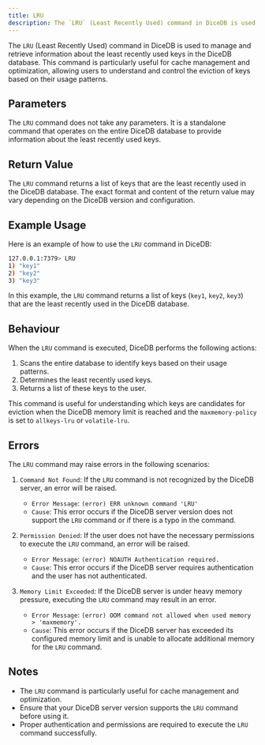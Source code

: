 ```yaml
---
title: LRU
description: The `LRU` (Least Recently Used) command in DiceDB is used to manage and retrieve information about the least recently used keys in the DiceDB database. This command is particularly useful for cache management and optimization, allowing users to understand and control the eviction of keys based on their usage patterns.
---
```


The `LRU` (Least Recently Used) command in DiceDB is used to manage and retrieve information about the least recently used keys in the DiceDB database. This command is particularly useful for cache management and optimization, allowing users to understand and control the eviction of keys based on their usage patterns.

## Parameters

The `LRU` command does not take any parameters. It is a standalone command that operates on the entire DiceDB database to provide information about the least recently used keys.

## Return Value

The `LRU` command returns a list of keys that are the least recently used in the DiceDB database. The exact format and content of the return value may vary depending on the DiceDB version and configuration.

## Example Usage

Here is an example of how to use the `LRU` command in DiceDB:

```bash
127.0.0.1:7379> LRU
1) "key1"
2) "key2"
3) "key3"
```

In this example, the `LRU` command returns a list of keys (`key1`, `key2`, `key3`) that are the least recently used in the DiceDB database.

## Behaviour

When the `LRU` command is executed, DiceDB performs the following actions:

1. Scans the entire database to identify keys based on their usage patterns.
2. Determines the least recently used keys.
3. Returns a list of these keys to the user.

This command is useful for understanding which keys are candidates for eviction when the DiceDB memory limit is reached and the `maxmemory-policy` is set to `allkeys-lru` or `volatile-lru`.

## Errors

The `LRU` command may raise errors in the following scenarios:

1. `Command Not Found`: If the `LRU` command is not recognized by the DiceDB server, an error will be raised.

   - `Error Message`: `(error) ERR unknown command 'LRU'`
   - `Cause`: This error occurs if the DiceDB server version does not support the `LRU` command or if there is a typo in the command.

2. `Permission Denied`: If the user does not have the necessary permissions to execute the `LRU` command, an error will be raised.

   - `Error Message`: `(error) NOAUTH Authentication required.`
   - `Cause`: This error occurs if the DiceDB server requires authentication and the user has not authenticated.

3. `Memory Limit Exceeded`: If the DiceDB server is under heavy memory pressure, executing the `LRU` command may result in an error.

   - `Error Message`: `(error) OOM command not allowed when used memory > 'maxmemory'.`
   - `Cause`: This error occurs if the DiceDB server has exceeded its configured memory limit and is unable to allocate additional memory for the `LRU` command.

## Notes

- The `LRU` command is particularly useful for cache management and optimization.
- Ensure that your DiceDB server version supports the `LRU` command before using it.
- Proper authentication and permissions are required to execute the `LRU` command successfully.
